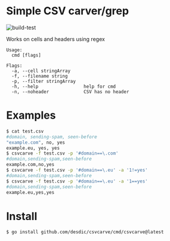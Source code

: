 # Simple CSV carver/grep

![build-test](https://github.com/desdic/csvcarve/actions/workflows/go.yml/badge.svg)


Works on cells and headers using regex

```
Usage:
  cmd [flags]

Flags:
  -a, --cell stringArray
  -f, --filename string
  -p, --filter stringArray
  -h, --help                 help for cmd
  -n, --noheader             CSV has no header
```

# Examples

```sh
$ cat test.csv
#domain, sending-spam, seen-before
"example.com", no, yes
example.eu, yes, yes
$ csvcarve -f test.csv -p '#domain==\.com'
#domain,sending-spam,seen-before
example.com,no,yes
$ csvcarve -f test.csv -p '#domain==\.eu' -a '1!=yes'
#domain,sending-spam,seen-before
$ csvcarve -f test.csv -p '#domain==\.eu' -a '1==yes'
#domain,sending-spam,seen-before
example.eu,yes,yes
```

# Install

```sh
$ go install github.com/desdic/csvcarve/cmd/csvcarve@latest
```
